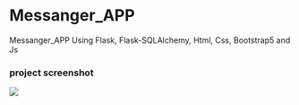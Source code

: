 # Messanger_APP
 Messanger_APP Using Flask, Flask-SQLAlchemy, Html, Css, Bootstrap5 and Js




### project screenshot
![](https://github.com/mohamadanasfattoum/Messenger_APP/blob/main/messanger-app.png)
